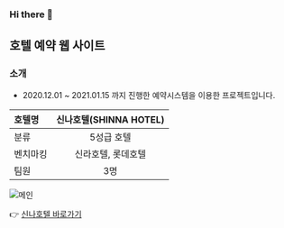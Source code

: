 ### Hi there 👋

## 호텔 예약 웹 사이트

### 소개

- 2020.12.01 ~ 2021.01.15 까지 진행한 예약시스템을 이용한 프로젝트입니다.


| 호텔명| 신나호텔(SHINNA HOTEL) |
|:----|:----:|
| 분류 | 5성급 호텔 |
| 벤치마킹 | 신라호텔, 롯데호텔 |
| 팀원 | 3명 |



![메인](https://user-images.githubusercontent.com/69497845/104985610-afe97f00-5a54-11eb-891f-2d117538a854.png)

 👉 [신나호텔 바로가기](embed.swq.co.kr/shinna)

<!-- 
**jiunlee-hub/jiunlee-hub** is a ✨ _special_ ✨ repository because its `README.md` (this file) appears on your GitHub profile.

Here are some ideas to get you started:

- 🔭 I’m currently working on ...
- 🌱 I’m currently learning ...
- 👯 I’m looking to collaborate on ...
- 🤔 I’m looking for help with ...
- 💬 Ask me about ...
- 📫 How to reach me: ...
- 😄 Pronouns: ...
- ⚡ Fun fact: ...
-->
